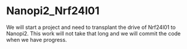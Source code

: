 # Nanopi2_Nrf24l01
We will start a project and need to transplant the drive of Nrf24l01 to Nanopi2. This work will not take that long and we will commit the code when we have progress.
